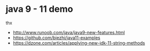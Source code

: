 # java 9 - 11 demo

thx
- http://www.runoob.com/java/java9-new-features.html
- https://github.com/biezhi/java11-examples
- https://dzone.com/articles/applying-new-jdk-11-string-methods

